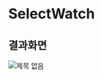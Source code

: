 # SelectWatch

## 결과화면
![제목 없음](https://user-images.githubusercontent.com/50979183/90458477-7aed9f00-e139-11ea-9b0b-7dadf5090eb8.png)
